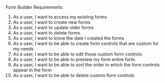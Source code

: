 Form Builder Requirements:
1) As a user, I want to access my existing forms
2) As a user, I want to create new forms
3) As a user, I want to update older forms
4) As a user, I want to delete forms
5) As a user, I want to know the date I created the forms
6) As a user, I want to be able to create form controls that are custom for my needs
7) As a user, I want to be able to edit those custom form controls
8) As a user, I want to be able to preview my form entire form.
9) As a user, I want to be able to sort the order in which the form controls appear in the form
10) As a user, I want to be able to delete custom form controls 
